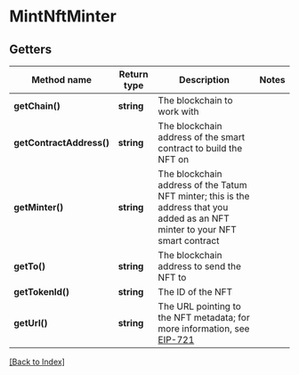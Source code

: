 # MintNftMinter

## Getters

Method name | Return type | Description | Notes
------------ | ------------- | ------------- | -------------
**getChain()** | **string** | The blockchain to work with |
**getContractAddress()** | **string** | The blockchain address of the smart contract to build the NFT on |
**getMinter()** | **string** | The blockchain address of the Tatum NFT minter; this is the address that you added as an NFT minter to your NFT smart contract |
**getTo()** | **string** | The blockchain address to send the NFT to |
**getTokenId()** | **string** | The ID of the NFT |
**getUrl()** | **string** | The URL pointing to the NFT metadata; for more information, see <a href="https://eips.ethereum.org/EIPS/eip-721#specification" target="_blank">EIP-721</a> |

[[Back to Index]](../index.md)
